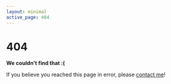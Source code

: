 ```yaml
---
layout: minimal
active_page: 404
---
```


<div class="container text-center">
  <h1 class="header-404">404</h1>
  <p><strong>We couldn't find that :(</strong></p>
  <p class="text-danger text-center"><i class="fas fa-exclamation-circle"></i> If you believe you reached this page in error, please <a href="/contact/">contact me</a>!</p>
</div>
